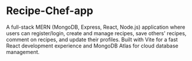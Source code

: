 # Recipe-Chef-app
A full-stack MERN (MongoDB, Express, React, Node.js) application where users can register/login, create and manage recipes, save others' recipes, comment on recipes, and update their profiles. Built with Vite for a fast React development experience and MongoDB Atlas for cloud database management.
